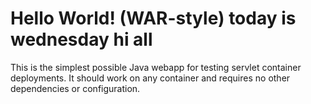 Hello World! (WAR-style)
today is wednesday hi all
===============

This is the simplest possible Java webapp for testing servlet container deployments.  It should work on any container and requires no other dependencies or configuration.
